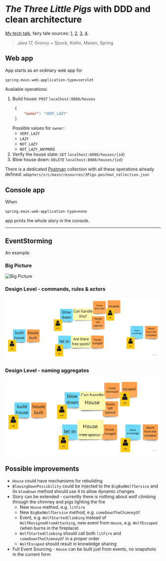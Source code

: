 
# _The Three Little Pigs_ with DDD and clean architecture

[My tech talk](https://github.com/mat3e/talks/tree/master/docs/3pigs), fairy tale sources: [1](https://www.gillbooks.ie/AcuCustom/Sitename/DAM/101/WWSI_OM_0902.pdf), [2](http://www.hellokids.com/c_14958/reading-learning/stories-for-children/animal-stories-for-kids/the-three-little-pigs), [3](https://sacred-texts.com/neu/eng/eft/eft15.htm), [4](https://americanliterature.com/childrens-stories/the-three-little-pigs).

> Java 17, Groovy + Spock, Kotlin, Maven, Spring

## Web app
App starts as an ordinary web app for
```properties
spring.main.web-application-type=servlet
```

Available operations:
1. Build house: `POST` `localhost:8080/houses`
   ```json
    {
        "owner": "VERY_LAZY"
    }
    ```
   Possible values for `owner`: 
   * `VERY_LAZY`
   * `LAZY`
   * `NOT_LAZY`
   * `NOT_LAZY_ANYMORE`
1. Verify the house state: `GET` `localhost:8080/houses/{id}`
1. Blow house down: `DELETE` `localhost:8080/houses/{id}`

There is a dedicated [Postman](https://www.postman.com/) collection with all these operations already defined: `adapters/src/main/resources/3Pigs.postman_collection.json`

## Console app
When
```properties
spring.main.web-application-type=none
```
app prints the whole story in the console.

---

## EventStorming
An example.

### Big Picture
![Big Picture](./es.jpg)

### Design Level - commands, rules & actors
![Design Level rules](./es2.jpg)

### Design Level - naming aggregates
![Design Level aggregates](./es3.jpg)

## Possible improvements
* `House` could have mechanisms for rebuilding
* `BlowingDownPossibility` could be injected to the `BigBadWolfService` and its `blowDown` method should use it to allow dynamic changes
* Story can be extended - currently there is nothing about wolf climbing through the chimney and pigs lighting the fire
   * New `House` method, e.g. `litFire`
   * New `BigBadWolfService` method, e.g. `comeDownTheChimneyOf`
   * Event, e.g. `WolfStartedClimbing` instead of `WolfResignedFromAttacking`, new event from `House`, e.g. `WolfEscaped` (when burns in the fireplace)
   * `WolfStartedClimbing` should call both `litFire` and `comeDownTheChimneyOf` in a proper order
   * `WolfEscaped` should result in knowledge sharing
* Full Event Sourcing - `House` can be built just from events, no snapshots in the current form
